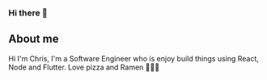 ### Hi there 👋

## About me

Hi I'm Chris, I'm a Software Engineer who is enjoy build things using React, Node and Flutter. Love pizza and Ramen 🍜🍜🍜
